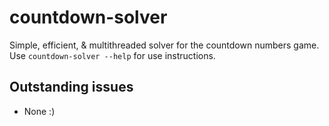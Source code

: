 # countdown-solver
Simple, efficient, & multithreaded solver for the countdown numbers game. Use `countdown-solver --help` for use instructions.

## Outstanding issues
- None :)
